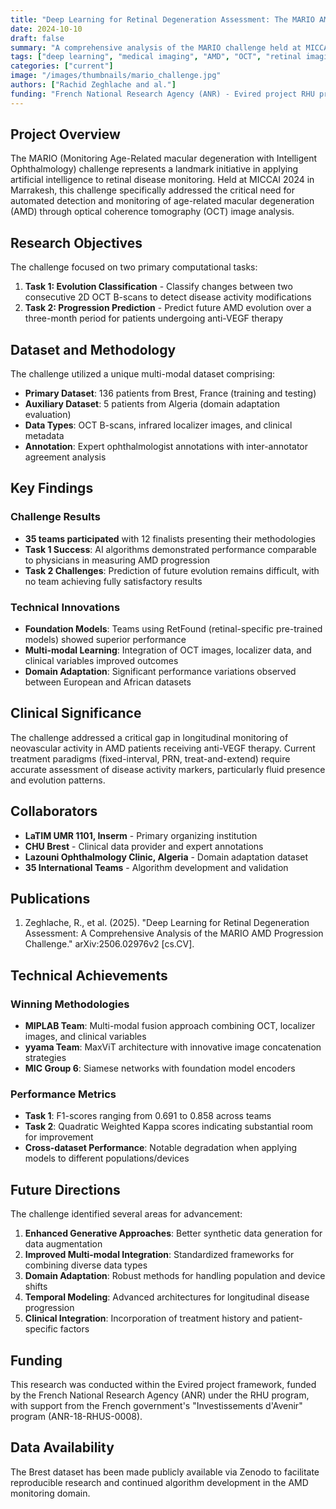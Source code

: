 ```yaml
---
title: "Deep Learning for Retinal Degeneration Assessment: The MARIO AMD Progression Challenge"
date: 2024-10-10
draft: false
summary: "A comprehensive analysis of the MARIO challenge held at MICCAI 2024, evaluating AI algorithms for detecting and monitoring age-related macular degeneration progression using OCT imaging."
tags: ["deep learning", "medical imaging", "AMD", "OCT", "retinal imaging", "computer vision", "MICCAI challenge"]
categories: ["current"]
image: "/images/thumbnails/mario_challenge.jpg"
authors: ["Rachid Zeghlache and al."]
funding: "French National Research Agency (ANR) - Evired project RHU program - ANR-18-RHUS-0008"
---
```


## Project Overview

The MARIO (Monitoring Age-Related macular degeneration with Intelligent Ophthalmology) challenge represents a landmark initiative in applying artificial intelligence to retinal disease monitoring. Held at MICCAI 2024 in Marrakesh, this challenge specifically addressed the critical need for automated detection and monitoring of age-related macular degeneration (AMD) through optical coherence tomography (OCT) image analysis.

## Research Objectives

The challenge focused on two primary computational tasks:

1. **Task 1: Evolution Classification** - Classify changes between two consecutive 2D OCT B-scans to detect disease activity modifications
2. **Task 2: Progression Prediction** - Predict future AMD evolution over a three-month period for patients undergoing anti-VEGF therapy

## Dataset and Methodology

The challenge utilized a unique multi-modal dataset comprising:
- **Primary Dataset**: 136 patients from Brest, France (training and testing)
- **Auxiliary Dataset**: 5 patients from Algeria (domain adaptation evaluation)
- **Data Types**: OCT B-scans, infrared localizer images, and clinical metadata
- **Annotation**: Expert ophthalmologist annotations with inter-annotator agreement analysis

## Key Findings

### Challenge Results
- **35 teams participated** with 12 finalists presenting their methodologies
- **Task 1 Success**: AI algorithms demonstrated performance comparable to physicians in measuring AMD progression
- **Task 2 Challenges**: Prediction of future evolution remains difficult, with no team achieving fully satisfactory results

### Technical Innovations
- **Foundation Models**: Teams using RetFound (retinal-specific pre-trained models) showed superior performance
- **Multi-modal Learning**: Integration of OCT images, localizer data, and clinical variables improved outcomes
- **Domain Adaptation**: Significant performance variations observed between European and African datasets

## Clinical Significance

The challenge addressed a critical gap in longitudinal monitoring of neovascular activity in AMD patients receiving anti-VEGF therapy. Current treatment paradigms (fixed-interval, PRN, treat-and-extend) require accurate assessment of disease activity markers, particularly fluid presence and evolution patterns.

## Collaborators

- **LaTIM UMR 1101, Inserm** - Primary organizing institution
- **CHU Brest** - Clinical data provider and expert annotations
- **Lazouni Ophthalmology Clinic, Algeria** - Domain adaptation dataset
- **35 International Teams** - Algorithm development and validation

## Publications

1. Zeghlache, R., et al. (2025). "Deep Learning for Retinal Degeneration Assessment: A Comprehensive Analysis of the MARIO AMD Progression Challenge." arXiv:2506.02976v2 [cs.CV].

## Technical Achievements

### Winning Methodologies
- **MIPLAB Team**: Multi-modal fusion approach combining OCT, localizer images, and clinical variables
- **yyama Team**: MaxViT architecture with innovative image concatenation strategies
- **MIC Group 6**: Siamese networks with foundation model encoders

### Performance Metrics
- **Task 1**: F1-scores ranging from 0.691 to 0.858 across teams
- **Task 2**: Quadratic Weighted Kappa scores indicating substantial room for improvement
- **Cross-dataset Performance**: Notable degradation when applying models to different populations/devices

## Future Directions

The challenge identified several areas for advancement:

1. **Enhanced Generative Approaches**: Better synthetic data generation for data augmentation
2. **Improved Multi-modal Integration**: Standardized frameworks for combining diverse data types
3. **Domain Adaptation**: Robust methods for handling population and device shifts
4. **Temporal Modeling**: Advanced architectures for longitudinal disease progression
5. **Clinical Integration**: Incorporation of treatment history and patient-specific factors

## Funding

This research was conducted within the Evired project framework, funded by the French National Research Agency (ANR) under the RHU program, with support from the French government's "Investissements d'Avenir" program (ANR-18-RHUS-0008).

## Data Availability

The Brest dataset has been made publicly available via Zenodo to facilitate reproducible research and continued algorithm development in the AMD monitoring domain.